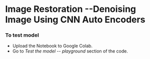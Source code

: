 # Image Restoration --Denoising Image Using CNN Auto Encoders
### To test model
- Upload the Notebook to Google Colab.
-  Go to *Test the model -- playground* section of the code.
